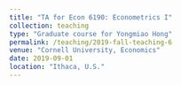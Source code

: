 ```yaml
---
title: "TA for Econ 6190: Econometrics I"
collection: teaching
type: "Graduate course for Yongmiao Hong"
permalink: /teaching/2019-fall-teaching-6
venue: "Cornell University, Economics"
date: 2019-09-01
location: "Ithaca, U.S."
---
```

